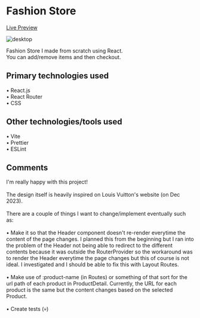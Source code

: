 # Fashion Store

[Live Preview](https://shopping-cart-sepia-eight.vercel.app/)

![desktop](https://github.com/johnnynava/shopping-cart/assets/137064281/bdb1807c-9098-4205-9ba6-9324003914d3)


Fashion Store I made from scratch using React.
<br>
You can add/remove items and then checkout.

## Primary technologies used
• React.js
<br>
• React Router
<br>
• CSS

## Other technologies/tools used
• Vite
<br>
• Prettier
<br>
• ESLint

## Comments

I'm really happy with this project!
<br>
<br>
The design itself is heavily inspired on Louis Vuitton's website (on Dec 2023).
<br>
<br>
There are a couple of things I want to change/implement eventually such as:
<br>
<br>
• Make it so that the Header component doesn't re-render everytime the content of the page changes. I planned this from the beginning but I ran into the problem of the Header not being able to redirect to the different contents because it was outside the RouterProvider so the workaround was to render the Header everytime the page changes but this of course is not ideal. I investigated and I should be able to fix this with Layout Routes.
<br>
<br>
• Make use of :product-name (in Routes) or something of that sort for the url path of each product in ProductDetail. Currently, the URL for each product is the same but the content changes based on the selected Product.
<br>
<br>
• Create tests (💀)
